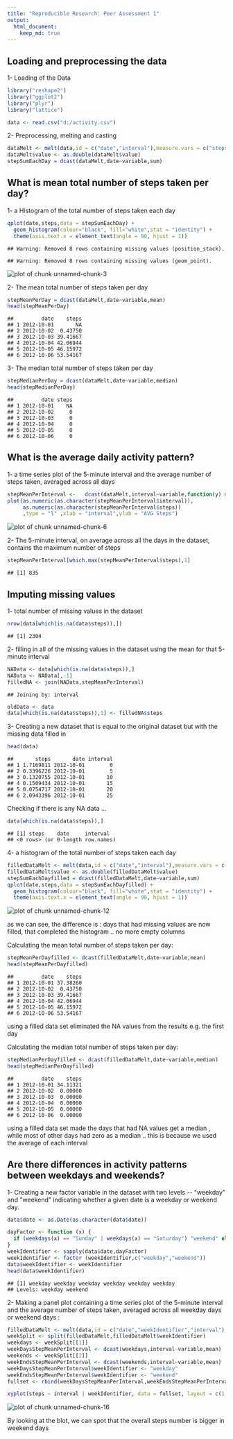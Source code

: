 ```yaml
---
title: "Reproducible Research: Peer Assessment 1"
output: 
  html_document:
    keep_md: true
---
```



## Loading and preprocessing the data
1- Loading of the Data 

```r
library("reshape2")
library("ggplot2")
library("plyr")
library("lattice")

data <- read.csv("d:/activity.csv")
```

2- Preprocessing, melting and casting 

```r
dataMelt <- melt(data,id = c("date","interval"),measure.vars = c("steps"))
dataMelt$value <- as.double(dataMelt$value) 
stepSumEachDay = dcast(dataMelt,date~variable,sum)
```


## What is mean total number of steps taken per day?
1- a Histogram of the total number of steps taken each day

```r
qplot(date,steps,data = stepSumEachDay) + 
  geom_histogram(colour="black", fill="white",stat = "identity") + 
  theme(axis.text.x = element_text(angle = 90, hjust = 1))
```

```
## Warning: Removed 8 rows containing missing values (position_stack).
```

```
## Warning: Removed 8 rows containing missing values (geom_point).
```

![plot of chunk unnamed-chunk-3](figure/unnamed-chunk-3-1.png) 


2- The mean total number of steps taken per day

```r
stepMeanPerDay = dcast(dataMelt,date~variable,mean)
head(stepMeanPerDay)
```

```
##         date    steps
## 1 2012-10-01       NA
## 2 2012-10-02  0.43750
## 3 2012-10-03 39.41667
## 4 2012-10-04 42.06944
## 5 2012-10-05 46.15972
## 6 2012-10-06 53.54167
```
3- The median total number of steps taken per day

```r
stepMedianPerDay = dcast(dataMelt,date~variable,median)
head(stepMedianPerDay)
```

```
##         date steps
## 1 2012-10-01    NA
## 2 2012-10-02     0
## 3 2012-10-03     0
## 4 2012-10-04     0
## 5 2012-10-05     0
## 6 2012-10-06     0
```


## What is the average daily activity pattern?
1- a time series plot of the 5-minute interval and the average number of steps taken, averaged across all days 

```r
stepMeanPerInterval <-   dcast(dataMelt,interval~variable,function(y) mean(y,na.rm = T))
plot(as.numeric(as.character(stepMeanPerInterval$interval)),
     as.numeric(as.character(stepMeanPerInterval$steps))
     ,type = "l" ,xlab = "interval",ylab = "AVG Steps")
```

![plot of chunk unnamed-chunk-6](figure/unnamed-chunk-6-1.png) 


2- The 5-minute interval, on average across all the days in the dataset, contains the maximum number of steps

```r
stepMeanPerInterval[which.max(stepMeanPerInterval$steps),1]
```

```
## [1] 835
```


## Imputing missing values
1- total number of missing values in the dataset

```r
nrow(data[which(is.na(data$steps)),])
```

```
## [1] 2304
```
2- filling in all of the missing values in the dataset using the mean for that 5-minute interval

```r
NAData <- data[which(is.na(data$steps)),]
NAData <- NAData[,-1]
filledNA <- join(NAData,stepMeanPerInterval)
```

```
## Joining by: interval
```

```r
oldData <- data
data[which(is.na(data$steps)),1] <- filledNA$steps
```
3- Creating a new dataset that is equal to the original dataset but with the missing data filled in

```r
head(data)
```

```
##       steps       date interval
## 1 1.7169811 2012-10-01        0
## 2 0.3396226 2012-10-01        5
## 3 0.1320755 2012-10-01       10
## 4 0.1509434 2012-10-01       15
## 5 0.0754717 2012-10-01       20
## 6 2.0943396 2012-10-01       25
```
Checking if there is any NA data ...

```r
data[which(is.na(data$steps)),]
```

```
## [1] steps    date     interval
## <0 rows> (or 0-length row.names)
```

4- a histogram of the total number of steps taken each day 

```r
filledDataMelt <- melt(data,id = c("date","interval"),measure.vars = c("steps"))
filledDataMelt$value <- as.double(filledDataMelt$value) 
stepSumEachDayfilled = dcast(filledDataMelt,date~variable,sum)
qplot(date,steps,data = stepSumEachDayfilled) + 
  geom_histogram(colour="black", fill="white",stat = "identity") + 
  theme(axis.text.x = element_text(angle = 90, hjust = 1))
```

![plot of chunk unnamed-chunk-12](figure/unnamed-chunk-12-1.png) 

as we can see, the difference is : days that had missing values are now filled, that completed the histogram .. no more empty columns 

Calculating the mean total number of steps taken per day:

```r
stepMeanPerDayfilled <- dcast(filledDataMelt,date~variable,mean)
head(stepMeanPerDayfilled)
```

```
##         date    steps
## 1 2012-10-01 37.38260
## 2 2012-10-02  0.43750
## 3 2012-10-03 39.41667
## 4 2012-10-04 42.06944
## 5 2012-10-05 46.15972
## 6 2012-10-06 53.54167
```
using a filled data set eliminated the NA values from the results e.g. the first day

Calculating the median total number of steps taken per day:

```r
stepMedianPerDayfilled <- dcast(filledDataMelt,date~variable,median)
head(stepMedianPerDayfilled)
```

```
##         date    steps
## 1 2012-10-01 34.11321
## 2 2012-10-02  0.00000
## 3 2012-10-03  0.00000
## 4 2012-10-04  0.00000
## 5 2012-10-05  0.00000
## 6 2012-10-06  0.00000
```
using a filled data set made the days that had NA values get a median , while most of other days had zero as a median .. this is because we used the average of each interval 

## Are there differences in activity patterns between weekdays and weekends?
1- Creating a new factor variable in the dataset with two levels -- "weekday" and "weekend" indicating whether a given date is a weekday or weekend day.

```r
data$date <- as.Date(as.character(data$date))

dayFactor <- function (x) {
  if (weekdays(x) == "Sunday" | weekdays(x) == "Saturday") "weekend" else "weekday"
}
weekIdentifier <- sapply(data$date,dayFactor)
weekIdentifier <- factor (weekIdentifier,c("weekday","weekend"))
data$weekIdentifier <- weekIdentifier
head(data$weekIdentifier)
```

```
## [1] weekday weekday weekday weekday weekday weekday
## Levels: weekday weekend
```
2- Making a panel plot containing a time series plot of the 5-minute interval and the average number of steps taken, averaged across all weekday days or weekend days :

```r
filledDataMelt <- melt(data,id = c("date","weekIdentifier","interval"),measure.vars = c("steps"))
weekSplit <- split(filledDataMelt,filledDataMelt$weekIdentifier)
weekdays <- weekSplit[[1]]
weekDaysStepMeanPerInterval <- dcast(weekdays,interval~variable,mean)
weekends <- weekSplit[[2]]
weekEndsStepMeanPerInterval <- dcast(weekends,interval~variable,mean)
weekDaysStepMeanPerInterval$weekIdentifier <- "weekday"
weekEndsStepMeanPerInterval$weekIdentifier <- "weekend"
fullset <- rbind(weekDaysStepMeanPerInterval,weekEndsStepMeanPerInterval)

xyplot(steps ~ interval | weekIdentifier, data = fullset, layout = c(1, 2),type = "l")
```

![plot of chunk unnamed-chunk-16](figure/unnamed-chunk-16-1.png) 

By looking at the blot, we can spot that the overall steps number is bigger in weekend days
